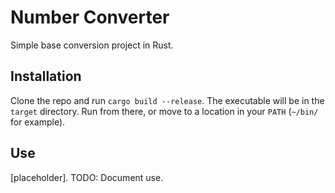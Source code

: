# Number Converter

Simple base conversion project in Rust.


## Installation
Clone the repo and run `cargo build --release`.  The executable will be in the `target` directory.  Run from there, or move to a location in your `PATH` (`~/bin/` for example).

## Use
[placeholder].  TODO: Document use.
